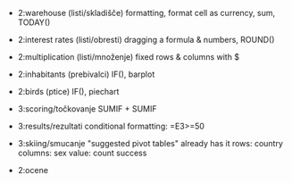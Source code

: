 - 2:warehouse (listi/skladišče)
    formatting, format cell as currency, sum, TODAY()
- 2:interest rates (listi/obresti)
    dragging a formula & numbers, ROUND()
- 2:multiplication (listi/množenje)
    fixed rows & columns with $
- 2:inhabitants (prebivalci)
    IF(), barplot
- 2:birds (ptice)
    IF(), piechart

- 3:scoring/točkovanje
    SUMIF + SUMIF
- 3:results/rezultati
    conditional formatting:
    =E3>=50
- 3:skiing/smucanje
    "suggested pivot tables" already has it
    rows: country
    columns: sex
    value: count success

- 2:ocene

